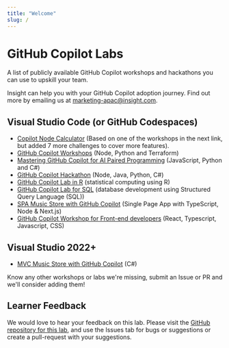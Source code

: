 ```yaml
---
title: "Welcome"
slug: /
---
```


# GitHub Copilot Labs

A list of publicly available GitHub Copilot workshops and hackathons you can use to upskill your team.

Insight can help you with your GitHub Copilot adoption journey. Find out more by emailing us at [marketing-apac@insight.com](mailto:marketing-apac@insight.com?Subject=GitHub%20Copilot%20Adoption%20Help).

## Visual Studio Code (or GitHub Codespaces)

- [Copilot Node Calculator](https://github.com/GitHub-Insight-ANZ-Lab/copilot-node-calculator) (Based on one of the workshops in the next link, but added 7 more challenges to cover more features).
- [GitHub Copilot Workshops](https://github.com/copilot-workshops) (Node, Python and Terraform)
- [Mastering GitHub Copilot for AI Paired Programming](https://github.com/microsoft/Mastering-GitHub-Copilot-for-Paired-Programming) (JavaScript, Python and C#)
- [GitHub Copilot Hackathon](https://github.com/GitHub-Partner-Demo-Library/MicrosoftCopilotHackathon) (Node, Java, Python, C#)
- [GitHub Copilot Lab in R](https://github.com/GitHub-Insight-ANZ-Lab/copilot-lab-r) (statistical computing using R)
- [GitHub Copilot Lab for SQL](https://github.com/GitHub-Insight-ANZ-Lab/copilot-lab-sql) (database development using Structured Query Language (SQL))
- [SPA Music Store with GitHub Copilot](https://github.com/GitHub-Insight-ANZ-Lab/copilot-lab-music-store-typescript) (Single Page App with TypeScript, Node & Next.js)
- [GitHub Copilot Workshop for Front-end developers](https://github.com/GitHub-Insight-ANZ-Lab/copilot-lab-weather-app-react) (React, Typescript, Javascript, CSS)

## Visual Studio 2022+

- [MVC Music Store with GitHub Copilot](https://github.com/GitHub-Insight-ANZ-Lab/copilot-lab-music-store-csharp) (C#)

Know any other workshops or labs we're missing, submit an Issue or PR and we'll consider adding them!

## Learner Feedback

We would love to hear your feedback on this lab. Please visit the [GitHub repository for this lab](https://github.com/GitHub-Insight-ANZ-Lab/aiapp1day/), and use the Issues tab for bugs or suggestions or create a pull-request with your suggestions.
